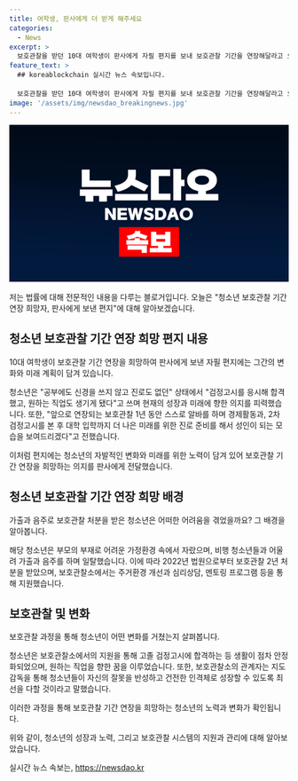 ```yaml
---
title: 여학생, 판사에게 더 받게 해주세요
categories:
  - News
excerpt: >
  보호관찰을 받던 10대 여학생이 판사에게 자필 편지를 보내 보호관찰 기간을 연장해달라고 요청했다. 김 양은 편지에서 공부와 진로에 집중하고, 알바와 경제활동을 통해 미래를 준비할 것을 약속했다. 어려운 환경에서 성장한 그녀는 지도 감독을 통해 안정적인 삶을 찾아가는 다른 청소년들과 함께 성장하고 있다.
feature_text: >
  ## koreablockchain 실시간 뉴스 속보입니다.

  보호관찰을 받던 10대 여학생이 판사에게 자필 편지를 보내 보호관찰 기간을 연장해달라고 요청했다. 김 양은 편지에서 공부와 진로에 집중하고, 알바와 경제활동을 통해 미래를 준비할 것을 약속했다. 어려운 환경에서 성장한 그녀는 지도 감독을 통해 안정적인 삶을 찾아가는 다른 청소년들과 함께 성장하고 있다.
image: '/assets/img/newsdao_breakingnews.jpg'
---
```


<p><img src="/assets/img/newsdao_breakingnews.jpg" alt="koreablockchain 속보" /></p>

<p>저는 법률에 대해 전문적인 내용을 다루는 블로거입니다. 오늘은 "청소년 보호관찰 기간 연장 희망자, 판사에게 보낸 편지"에 대해 알아보겠습니다.</p>

<h2 data-ke-size="size26">청소년 보호관찰 기간 연장 희망 편지 내용</h2>

<p data-ke-size="size16">10대 여학생이 보호관찰 기간 연장을 희망하여 판사에게 보낸 자필 편지에는 그간의 변화와 미래 계획이 담겨 있습니다.</p>

<p>청소년은 "공부에도 신경을 쓰지 않고 진로도 없던" 상태에서 "검정고시를 응시해 합격했고, 원하는 직업도 생기게 됐다"고 쓰며 현재의 성장과 미래에 향한 의지를 피력했습니다. 또한, "앞으로 연장되는 보호관찰 1년 동안 스스로 알바를 하며 경제활동과, 2차 검정고시를 본 후 대학 입학까지 더 나은 미래를 위한 진로 준비를 해서 성인이 되는 모습을 보여드리겠다"고 전했습니다. </p>

<p>이처럼 편지에는 청소년의 자발적인 변화와 미래를 위한 노력이 담겨 있어 보호관찰 기간 연장을 희망하는 의지를 판사에게 전달했습니다.</p>

<h2 data-ke-size="size26">청소년 보호관찰 기간 연장 희망 배경</h2>

<p data-ke-size="size16">가출과 음주로 보호관찰 처분을 받은 청소년은 어떠한 어려움을 겪었을까요? 그 배경을 알아봅니다.</p>

<p>해당 청소년은 부모의 부재로 어려운 가정환경 속에서 자랐으며, 비행 청소년들과 어울려 가출과 음주를 하며 일탈했습니다. 이에 따라 2022년 법원으로부터 보호관찰 2년 처분을 받았으며, 보호관찰소에서는 주거환경 개선과 심리상담, 멘토링 프로그램 등을 통해 지원했습니다.</p>

<h2 data-ke-size="size26">보호관찰 및 변화</h2>

<p data-ke-size="size16">보호관찰 과정을 통해 청소년이 어떤 변화를 거쳤는지 살펴봅니다.</p>

<p>청소년은 보호관찰소에서의 지원을 통해 고졸 검정고시에 합격하는 등 생활이 점차 안정화되었으며, 원하는 직업을 향한 꿈을 이루었습니다. 또한, 보호관찰소의 관계자는 지도감독을 통해 청소년들이 자신의 잘못을 반성하고 건전한 인격체로 성장할 수 있도록 최선을 다할 것이라고 말했습니다.</p>

<p>이러한 과정을 통해 보호관찰 기간 연장을 희망하는 청소년의 노력과 변화가 확인됩니다.</p>

<p>위와 같이, 청소년의 성장과 노력, 그리고 보호관찰 시스템의 지원과 관리에 대해 알아보았습니다.</p>
실시간 뉴스 속보는, <a href="https://newsdao.kr" rel="dofollow">https://newsdao.kr</a>


